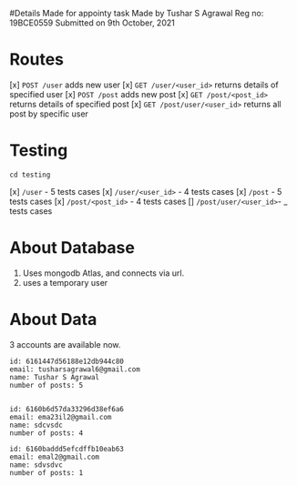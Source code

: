 #Details
Made for appointy task
Made by Tushar S Agrawal
Reg no: 19BCE0559
Submitted on 9th October, 2021

# Routes

[x] `POST /user` adds new user
[x] `GET /user/<user_id>` returns details of specified user
[x] `POST /post` adds new post
[x] `GET /post/<post_id>` returns details of specified post
[x] `GET /post/user/<user_id>` returns all post by specific user

# Testing

`cd testing`

[x] `/user` - 5 tests cases
[x] `/user/<user_id>` - 4 tests cases
[x] `/post` - 5 tests cases
[x] `/post/<post_id>` - 4 tests cases
[] `/post/user/<user_id>`- \_ tests cases

# About Database

1. Uses mongodb Atlas, and connects via url.
2. uses a temporary user

# About Data

3 accounts are available now.

```
id: 6161447d56188e12db944c80
email: tusharsagrawal6@gmail.com
name: Tushar S Agrawal
number of posts: 5


id: 6160b6d57da33296d38ef6a6
email: ema23il2@gmail.com
name: sdcvsdc
number of posts: 4

id: 6160baddd5efcdffb10eab63
email: emal2@gmail.com
name: sdvsdvc
number of posts: 1
```
